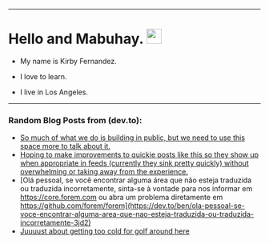 
<img src="https://komarev.com/ghpvc/?username=kirbygit&style=flat-square&color=blue" alt=""/>

---
<h1>
  Hello and Mabuhay.
  <img src="https://media.giphy.com/media/hvRJCLFzcasrR4ia7z/giphy.gif" width="30px"/>
</h1>

- My name is Kirby Fernandez.

- I love to learn.

- I live in Los Angeles.

---

### Random Blog Posts from (dev.to):
<!-- BLOG-POST-LIST:START -->
- [So much of what we do is building in public, but we need to use this space more to talk about it.](https://dev.to/ben/so-much-of-what-we-do-is-building-in-public-but-we-need-to-use-this-space-more-to-talk-about-it-57g5)
- [Hoping to make improvements to quickie posts like this so they show up when appropriate in feeds &lpar;currently they sink pretty quickly&rpar; without overwhelming or taking away from the experience.](https://dev.to/ben/hoping-to-make-improvements-to-quickie-posts-like-this-so-they-show-up-when-appropriate-in-feeds-dc4)
- [Olá pessoal, se você encontrar alguma área que não esteja traduzida ou traduzida incorretamente, sinta-se à vontade para nos informar em https://core.forem.com ou abra um problema diretamente em https://github.com/forem/forem](https://dev.to/ben/ola-pessoal-se-voce-encontrar-alguma-area-que-nao-esteja-traduzida-ou-traduzida-incorretamente-3jd2)
- [Juuuust about getting too cold for golf around here](https://dev.to/ben/juuuust-about-getting-too-cold-for-golf-around-here-318g)
<!-- BLOG-POST-LIST:END -->
